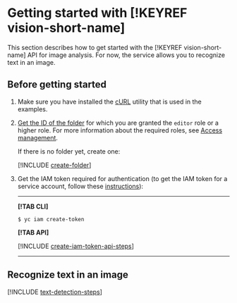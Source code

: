 # Getting started with [!KEYREF vision-short-name]

This section describes how to get started with the [!KEYREF vision-short-name] API for image analysis. For now, the service allows you to recognize text in an image.

## Before getting started

1. Make sure you have installed the [cURL](https://curl.haxx.se) utility that is used in the examples.

1. [Get the ID of the folder](../resource-manager/operations/folder/get-id.md) for which you are granted the `editor` role or a higher role. For more information about the required roles, see [Access management](security/index.md).

    If there is no folder yet, create one:

    [!INCLUDE [create-folder](../_includes/create-folder.md)]

1. Get the IAM token required for authentication (to get the IAM token for a service account, follow these [instructions](../iam/operations/iam-token/create-for-sa.md)):

    ---

    **[!TAB CLI]**

    ```
    $ yc iam create-token
    ```

    **[!TAB API]**

    [!INCLUDE [create-iam-token-api-steps](../_includes/iam/create-iam-token-api-steps.md)]

    ---

## Recognize text in an image

[!INCLUDE [text-detection-steps](../_includes/vision/text-detection-steps.md)]

